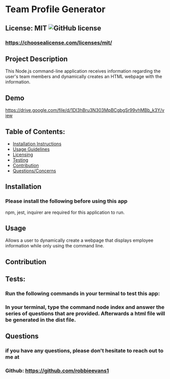 
# Team Profile Generator

## License: MIT  ![GitHub license](https://img.shields.io/github/license/Naereen/StrapDown.js.svg)
### https://choosealicense.com/licenses/mit/

## Project Description
This Node.js command-line application receives information regarding the user's team members and dynamically creates an HTML webpage with the information.

## Demo
https://drive.google.com/file/d/1DI3hBru3N303MpBCgbgSr99vhMBb_k3Y/view

## Table of Contents:
- [Installation Instructions](#installation)
- [Usage Guidelines](#usage)
- [Licensing](#license)
- [Testing](#tests)
- [Contribution](#contribution)
- [Questions/Concerns](#questions)

## Installation
### Please install the following before using this app
npm, jest, inquirer are required for this application to run.

## Usage
Allows a user to dynamically create a webpage that displays employee information while only using the command line.

## Contribution


## Tests:
### Run the following commands in your terminal to test this app:
### In your terminal, type the command node index and answer the series of questions that are provided. Afterwards a html file will be generated in the dist file.

## Questions
### if you have any questions, please don't hesitate to reach out to me at
### Github: https://github.com/robbieevans1
